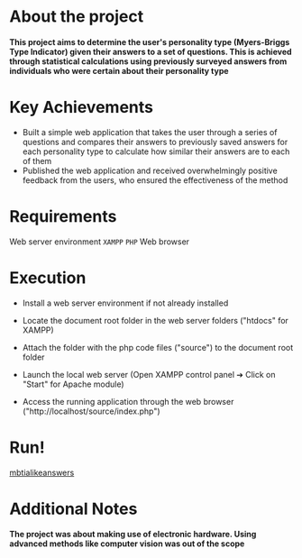 # About the project
#### This project aims to determine the user's personality type (Myers-Briggs Type Indicator) given their answers to a set of questions. This is achieved through statistical calculations using previously surveyed answers from individuals who were certain about their personality type

# Key Achievements
* Built a simple web application that takes the user through a series of questions and compares their answers to previously saved answers for each personality type to calculate how similar their answers are to each of them
* Published the web application and received overwhelmingly positive feedback from the users, who ensured the effectiveness of the method 


# Requirements
 Web server environment `XAMPP`
 `PHP`
 Web browser

# Execution
* Install a web server environment if not already installed

* Locate the document root folder in the web server folders ("htdocs" for XAMPP)

* Attach the folder with the php code files ("source") to the document root folder

* Launch the local web server (Open XAMPP control panel ➔ Click on "Start" for Apache module) 

* Access the running application through the web browser ("http://localhost/source/index.php")

# Run!

[mbtialikeanswers](www.mbtialikeanswers.epizy.com)


# Additional Notes
#### The project was about making use of electronic hardware. Using advanced methods like computer vision was out of the scope
